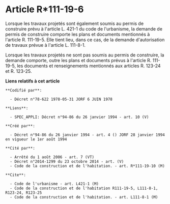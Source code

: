 # Article R*111-19-6

Lorsque les travaux projetés sont également soumis au permis de construire prévu à l'article L. 421-1 du code de l'urbanisme,
la demande de permis de construire comporte les plans et documents mentionnés à l'article R. 111-19-5. Elle tient lieu, dans
ce cas, de la demande d'autorisation de travaux prévue à l'article L. 111-8-1.

Lorsque les travaux projetés ne sont pas soumis au permis de construire, la demande comporte, outre les plans et documents
prévus à l'article R. 111-19-5, les documents et renseignements mentionnés aux articles R. 123-24 et R. 123-25.

**Liens relatifs à cet article**

	**Codifié par**:

	  - Décret n°78-622 1978-05-31 JORF 6 JUIN 1978

	**Liens**:

	  - SPEC_APPLI: Décret n°94-86 du 26 janvier 1994 - art. 10 (V)

	**Créé par**:

	  - Décret n°94-86 du 26 janvier 1994 - art. 4 () JORF 28 janvier 1994 en vigueur le 1er août 1994

	**Cité par**:

	  - Arrêté du 1 août 2006 - art. 7 (VT)
	  - Décret n°2014-1299 du 23 octobre 2014 - art. (V)
	  - Code de la construction et de l'habitation. - art. R*111-19-10 (M)

	**Cite**:

	  - Code de l'urbanisme - art. L421-1 (M)
	  - Code de la construction et de l'habitation R111-19-5, L111-8-1, R123-24, R123-25
	  - Code de la construction et de l'habitation. - art. L111-8-1 (M)
